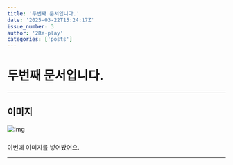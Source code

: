 ```yaml
---
title: '두번째 문서입니다.'
date: '2025-03-22T15:24:17Z'
issue_number: 3
author: '2Re-play'
categories: ['posts']
---
```


# 두번째 문서입니다.



---



## 이미지

![img](https://github.com/user-attachments/assets/1301bc2a-771b-49d3-9f8e-3b04c50c4259)



###

이번에 이미지를 넣어봤어요.





---







